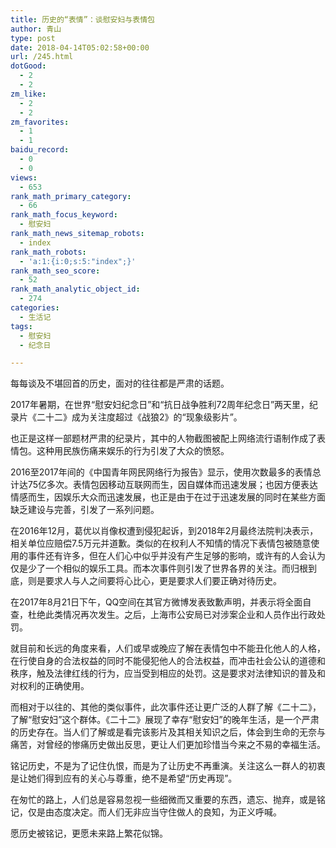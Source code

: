 ```yaml
---
title: 历史的“表情”：谈慰安妇与表情包
author: 青山
type: post
date: 2018-04-14T05:02:58+00:00
url: /245.html
dotGood:
  - 2
  - 2
zm_like:
  - 2
  - 2
zm_favorites:
  - 1
  - 1
baidu_record:
  - 0
  - 0
views:
  - 653
rank_math_primary_category:
  - 66
rank_math_focus_keyword:
  - 慰安妇
rank_math_news_sitemap_robots:
  - index
rank_math_robots:
  - 'a:1:{i:0;s:5:"index";}'
rank_math_seo_score:
  - 52
rank_math_analytic_object_id:
  - 274
categories:
  - 生活记
tags:
  - 慰安妇
  - 纪念日

---
```

每每谈及不堪回首的历史，面对的往往都是严肃的话题。

2017年暑期，在世界“慰安妇纪念日”和“抗日战争胜利72周年纪念日”两天里，纪录片《二十二》成为关注度超过《战狼2》的“现象级影片”。

也正是这样一部题材严肃的纪录片，其中的人物截图被配上网络流行语制作成了表情包。这种用民族伤痛来娱乐的行为引发了大众的愤怒。

2016至2017年间的《中国青年网民网络行为报告》显示，使用次数最多的表情总计达75亿多次。表情包因移动互联网而生，因自媒体而迅速发展；也因方便表达情感而生，因娱乐大众而迅速发展，也正是由于在过于迅速发展的同时在某些方面缺乏建设与完善，引发了一系列问题。

在2016年12月，葛优以肖像权遭到侵犯起诉，到2018年2月最终法院判决表示，相关单位应赔偿7.5万元并道歉。类似的在权利人不知情的情况下表情包被随意使用的事件还有许多，但在人们心中似乎并没有产生足够的影响，或许有的人会认为仅是少了一个相似的娱乐工具。而本次事件则引发了世界各界的关注。而归根到底，则是要求人与人之间要将心比心，更是要求人们要正确对待历史。

在2017年8月21日下午，QQ空间在其官方微博发表致歉声明，并表示将全面自查，杜绝此类情况再次发生。之后，上海市公安局已对涉案企业和人员作出行政处罚。

就目前和长远的角度来看，人们或早或晚应了解在表情包中不能丑化他人的人格，在行使自身的合法权益的同时不能侵犯他人的合法权益，而冲击社会公认的道德和秩序，触及法律红线的行为，应当受到相应的处罚。这是要求对法律知识的普及和对权利的正确使用。

而相对于以往的、其他的类似事件，此次事件还让更广泛的人群了解《二十二》，了解“慰安妇”这个群体。《二十二》展现了幸存“慰安妇”的晚年生活，是一个严肃的历史存在。当人们了解或是看完该影片及其相关知识之后，体会到生命的无奈与痛苦，对曾经的惨痛历史做出反思，更让人们更加珍惜当今来之不易的幸福生活。

铭记历史，不是为了记住仇恨，而是为了让历史不再重演。关注这么一群人的初衷是让她们得到应有的关心与尊重，绝不是希望“历史再现”。

在匆忙的路上，人们总是容易忽视一些细微而又重要的东西，遗忘、抛弃，或是铭记，仅是由态度决定。而人们无非应当守住做人的良知，为正义呼喊。

愿历史被铭记，更愿未来路上繁花似锦。